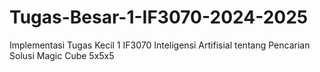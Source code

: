 # Tugas-Besar-1-IF3070-2024-2025
Implementasi Tugas Kecil 1 IF3070 Inteligensi Artifisial tentang Pencarian Solusi Magic Cube 5x5x5
